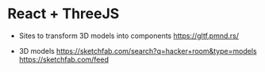 # React + ThreeJS

- Sites to transform 3D models into components
  https://gltf.pmnd.rs/

- 3D models
  https://sketchfab.com/search?q=hacker+room&type=models
  https://sketchfab.com/feed
